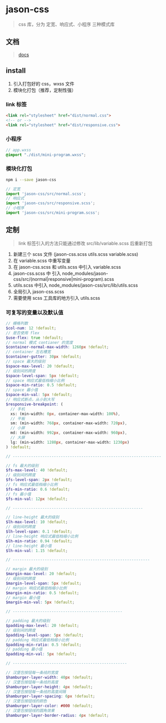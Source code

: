 # jason-css
> css 库，分为 定宽、响应式、小程序 三种模式库

## 文档
> [docs](https://q-jason.github.io/jason-css/)

## install

1. 引入打包好的 css，wxss 文件
2. 模块化打包（推荐，定制性强）

### link 标签
```html
<link rel="stylesheet" href="dist/normal.css">
<!-- or -->
<link rel="stylesheet" href="dist/responsive.css">
```

### 小程序
```scss
// app.wxss
@import "./dist/mini-program.wxss";
```

### 模块化打包
```bash
npm i --save jason-css
```

```javascript
// 定宽
import 'jason-css/src/normal.scss';
// 响应式
import 'jason-css/src/responsive.scss';
// 小程序
import 'jason-css/src/mini-program.scss';
```

## 定制
> link 标签引入的方法只能通过修改 src/lib/variable.scss 后重新打包

1. 新建三个 scss 文件 (jason-css.scss utils.scss variable.scss)
2. 在 variable.scss 中重写变量
3. 在 jason-css.scss 和 utils.scss 中引入 variable.scss
4. jason-css.scss 中 引入 node_modules/jason-css/src/(normal|responsive|mini-program).scss
5. utils.scss 中引入 node_modules/jason-css/src/lib/utils.scss
6. 全局引入 jason-css.scss
7. 需要使用 scss 工具库的地方引入 utils.scss

### 可复写的变量以及默认值
```scss
// 栅格列数
$col-num: 12 !default;
// 是否使用 flex
$use-flex: true !default;
// normal 模式 contianer 的宽度
$container-normal-max-width: 1260px !default;
// container 左右槽宽
$container-gutter: 30px !default;
// space 最大的级别
$space-max-level: 20 !default;
// 级别间的跨度
$space-level-span: 5px !default;
// space 响应式最低档缩小比例
$space-min-ratio: 0.5 !default;
// space 最小值
$space-min-val: 5px !default;
// 响应式断点，从小到大写
$responsive-breakpoint: (
  // 手机
  xs: (min-width: 0px, container-max-width: 100%),
  // 平板
  sm: (min-width: 768px, container-max-width: 720px),
  // 小屏
  md: (min-width: 992px, container-max-width: 960px),
  // 大屏
  lg: (min-width: 1280px, container-max-width: 1230px)
) !default;

// -----------------------------------------------------------------

// fs 最大的级别
$fs-max-level: 40 !default;
// 级别间的跨度
$fs-level-span: 2px !default;
// fs 响应式最低档缩小比例
$fs-min-ratio: 0.6 !default;
// fs 最小值
$fs-min-val: 12px !default;

// ---------------------------------------------------------

// line-height 最大的级别
$lh-max-level: 10 !default;
// 级别间的跨度
$lh-level-span: 0.1 !default;
// line-height 响应式最低档缩小比例
$lh-min-ratio: 0.94 !default;
// line-height 最小值
$lh-min-val: 1.15 !default;

// ------------------------------------------------------------

// margin 最大的级别
$margin-max-level: 20 !default;
// 级别间的跨度
$margin-level-span: 5px !default;
// margin 响应式最低档缩小比例
$margin-min-ratio: 0.5 !default;
// margin 最小值
$margin-min-val: 5px !default;

// ------------------------------------------------

// padding 最大的级别
$padding-max-level: 20 !default;
// 级别间的跨度
$padding-level-span: 5px !default;
// padding 响应式最低档缩小比例
$padding-min-ratio: 0.5 !default;
// padding 最小值
$padding-min-val: 5px !default;

// --------------------------------------------------

// 汉堡包按钮每一条线的宽度
$hamburger-layer-width: 40px !default;
// 汉堡包按钮每一条线的高度
$hamburger-layer-height: 4px !default;
// 汉堡包按钮每一条线的高度间隔
$hamburger-layer-spacing: 6px !default;
// 汉堡包按钮线的颜色
$hamburger-layer-color: #000 !default;
// 汉堡包按钮线的圆角效果
$hamburger-layer-border-radius: 4px !default;
```